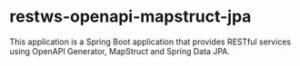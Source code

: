 # restws-openapi-mapstruct-jpa
This application is a Spring Boot application that provides RESTful services using OpenAPI Generator, MapStruct and Spring Data JPA.
